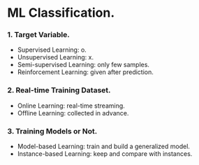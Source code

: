 # ML Classification.
### 1. Target Variable.
- Supervised Learning: o.
- Unsupervised Learning: x.
- Semi-supervised Learning: only few samples.
- Reinforcement Learning: given after prediction.
### 2. Real-time Training Dataset.
- Online Learning: real-time streaming.
- Offline Learning: collected in advance.
### 3. Training Models or Not.
- Model-based Learning: train and build a generalized model.
- Instance-based Learning: keep and compare with instances.
